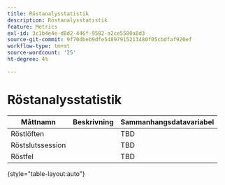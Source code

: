 ```yaml
---
title: Röstanalysstatistik
description: Röstanalysstatistik
feature: Metrics
exl-id: 3c1b4e4e-d8d2-446f-9582-a2ce5580a8d3
source-git-commit: 9f70dbeb9dfe54897915213480f05cbdfaf920ef
workflow-type: tm+mt
source-wordcount: '25'
ht-degree: 4%

---
```


# Röstanalysstatistik

| Måttnamn | Beskrivning | Sammanhangsdatavariabel |
| --- | --- | --- |
| Röstlöften | | TBD |
| Röstslutssession | | TBD |
| Röstfel | | TBD |

{style="table-layout:auto"}

